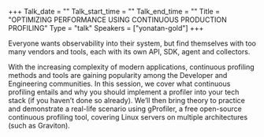 +++
Talk_date = ""
Talk_start_time = ""
Talk_end_time = ""
Title = "OPTIMIZING PERFORMANCE USING CONTINUOUS PRODUCTION PROFILING"
Type = "talk"
Speakers = ["yonatan-gold"]
+++

Everyone wants observability into their system, but find themselves with too many vendors and tools, each with its own API, SDK, agent and collectors.

With the increasing complexity of modern applications, continuous profiling methods and tools are gaining popularity among the Developer and Engineering communities. In this session, we cover what continuous profiling entails and why you should implement a profiler into your tech stack (if you haven’t done so already). We’ll then bring theory to practice and demonstrate a real-life scenario using gProfiler, a free open-source continuous profiling tool, covering Linux servers on multiple architectures (such as Graviton).